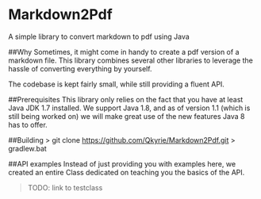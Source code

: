 Markdown2Pdf
============

A simple library to convert markdown to pdf using Java


##Why
Sometimes, it might come in handy to create a pdf version of a markdown file. This library combines several other libraries to leverage the hassle of converting everything by yourself.

The codebase is kept fairly small, while still providing a fluent API. 

##Prerequisites
This library only relies on the fact that you have at least Java JDK 1.7 installed. We support Java 1.8, and as of version 1.1 (which is still being worked on) we will make great use of the new features Java 8 has to offer.

##Building 
    > git clone https://github.com/Qkyrie/Markdown2Pdf.git
	> gradlew.bat

##API examples
Instead of just providing you with examples here, we created an entire Class dedicated on teaching you the basics of the API. 
> TODO: link to testclass


